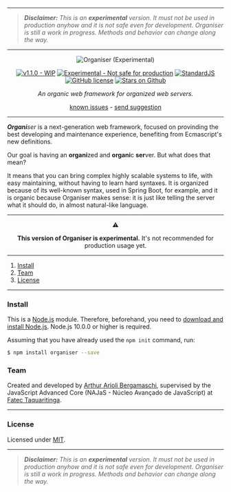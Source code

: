 
---

> _**Disclaimer:** This is an **experimental** version. It must not be used in production anyhow and it is not safe even for development. Organiser is still a work in progress. Methods and behavior can change along the way._

---

<div align="center">
  <img src="https://raw.githubusercontent.com/fatec-taquaritinga/organiser/master/media/logo.svg?sanitize=true" alt="Organiser (Experimental)" /><br />
</div>
<div align="center">

[![v1.1.0 - WIP](https://img.shields.io/badge/Experimental-2.0.0-red.svg?style=flat)](https://www.npmjs.com/package/organiser) [![Experimental - Not safe for production](https://img.shields.io/badge/stage-beta-orange.svg?style=flat)](https://en.wikipedia.org/wiki/Experimental_software_engineering) [![StandardJS](https://img.shields.io/badge/code_style-standard-brightgreen.svg?style=flat)](https://standardjs.com/) [![GitHub license](https://img.shields.io/badge/license-MIT-blue.svg)](https://raw.githubusercontent.com/fatec-taquaritinga/organiser/master/LICENSE) [![Stars on Github](https://img.shields.io/github/stars/fatec-taquaritinga/organiser.svg?style=social)](https://github.com/fatec-taquaritinga/organiser)
</div>
<div align="center">

  _An organic web framework for organized web servers._

[known issues](https://github.com/fatec-taquaritinga/organiser/issues) - [send suggestion](https://github.com/fatec-taquaritinga/organiser/issues?utf8=%E2%9C%93&q=label%3Asuggestion+)
</div>

---

_**Organi**ser_ is a next-generation web framework, focused on provinding the best developing and maintenance experience, benefiting from Ecmascript's new definitions.

Our goal is having an **organi**zed and **organi**c **ser**ver. But what does that mean?

It means that you can bring complex highly scalable systems to life, with easy maintaining, without having to learn hard syntaxes. It is organized because of its well-known syntax, used in Spring Boot, for example, and it is organic because Organiser makes sense: it is just like telling the server what it should do, in almost natural-like language.

---

<div align="center">

⚠️


**This version of Organiser is experimental.**
It's not recommended for production usage yet.
</div>

---

1. [Install](https://github.com/fatec-taquaritinga/organiser#install)
2. [Team](https://github.com/fatec-taquaritinga/organiser#team)
3. [License](https://github.com/fatec-taquaritinga/organiser#license)

---

### Install

This is a [Node.js](https://nodejs.org/en/) module. Therefore, beforehand, you need to [download and install Node.js](https://nodejs.org/en/download/). Node.js 10.0.0 or higher is required.

Assuming that you have already used the `npm init` command, run:

```bash
$ npm install organiser --save
```

### Team

Created and developed by [Arthur Arioli Bergamaschi](https://github.com/arthurbergmz), supervised by the JavaScript Advanced Core (NAJaS - Núcleo Avançado de JavaScript) at [Fatec Taquaritinga](https://github.com/fatec-taquaritinga).

---

### License

Licensed under [MIT](https://github.com/fatec-taquaritinga/organiser/blob/master/LICENSE).

---

> _**Disclaimer:** This is an **experimental** version. It must not be used in production anyhow and it is not safe even for development. Organiser is still a work in progress. Methods and behavior can change along the way._
